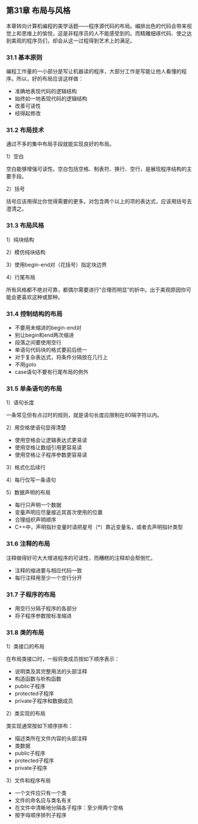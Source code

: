 ## 第31章 布局与风格

本章转向计算机编程的美学话题——程序源代码的布局。编排出色的代码会带来视觉上和思维上的愉悦，这是非程序员的人不能感受到的。而精雕细琢代码、使之达到美观的程序员们，却会从这一过程得到艺术上的满足。

### 31.1 基本原则

编程工作量的一小部分是写让机器读的程序，大部分工作是写能让他人看懂的程序。所以，好的布局应该这样做：

- 准确地表现代码的逻辑结构
- 始终如一地表现代码的逻辑结构
- 改善可读性
- 经得起修改

### 31.2 布局技术

通过不多的集中布局手段就能实现良好的布局。

1）空白

空白能够增强可读性。空白包括空格、制表符、换行、空行，是展现程序结构的主要手段。

2）括号

括号应该用得比你觉得需要的更多。对包含两个以上的项的表达式，应该用括号去澄清之。

### 31.3 布局风格

1）纯块结构

2）模仿纯块结构

3）使用begin-end对（花括号）指定块边界

4）行尾布局

所有风格都不绝对可靠，都偶尔需要进行“合理而明显”的折中。出于美观原因你可能会更喜欢这种或那种。

### 31.4 控制结构的布局

- 不要用未缩进的begin-end对
- 别让begin和end两次缩进
- 段落之间要使用空行
- 单语句代码块的格式要前后统一
- 对于复杂表达式，将条件分隔放在几行上
- 不用goto
- case语句不要有行尾布局的例外

### 31.5 单条语句的布局

1）语句长度

一条常见但有点过时的规则，就是语句长度应限制在80隔字符以内。

2）用空格使语句显得清楚

- 使用空格会让逻辑表达式更易读
- 使用空格让数组引用更容易读
- 使用空格让子程序参数更容易读

3）格式化后续行

4）每行仅写一条语句

5）数据声明的布局

- 每行只声明一个数据
- 变量声明应尽量接近其首次使用的位置
- 合理组织声明顺序
- C++中，声明指针变量时请把星号（*）靠近变量名，或者去声明指针类型

### 31.6 注释的布局

注释做得好可大大增进程序的可读性，而糟糕的注释却会帮倒忙。

- 注释的缩进要与相应代码一致
- 每行注释用至少一个空行分开

### 31.7 子程序的布局

- 用空行分隔子程序的各部分
- 将子程序参数按标准缩进

### 31.8 类的布局

1）类接口的布局

在布局类接口时，一般将类成员按如下顺序表示：

- 说明类及其完整用法的头部注释
- 构造函数与析构函数
- public子程序
- protected子程序
- private子程序和数据成员

2）类实现的布局

类实现通常按如下顺序排布：

- 描述类所在文件内容的头部注释
- 类数据
- public子程序
- protected子程序
- private子程序

3）文件和程序布局

- 一个文件应只有一个类
- 文件的命名应与类名有关
- 在文件中清晰地分隔各子程序：至少用两个空格
- 按字母顺序排列子程序
